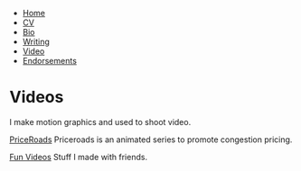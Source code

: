 * [Home](/)
* <a href="/cv.pdf" target="_blank">CV</a>
* [Bio](/bio.html)
* [Writing](/writing.html)
* [Video](/video.html)
* [Endorsements](/endorsements.html)

# Videos
I make motion graphics and used to shoot video.

[PriceRoads](/priceroadsvideos.html)
Priceroads is an animated series to promote congestion pricing.

[Fun Videos](/funvideos.html)
Stuff I made with friends.
